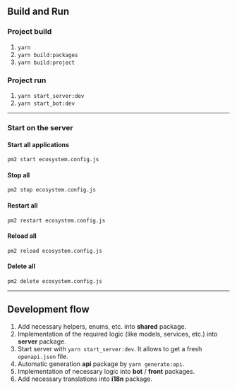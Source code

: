 ## Build and Run

### Project build
1. `yarn`
2. `yarn build:packages`
3. `yarn build:project`

### Project run
1. `yarn start_server:dev`
2. `yarn start_bot:dev`

---

### Start on the server

#### Start all applications
`pm2 start ecosystem.config.js`

#### Stop all
`pm2 stop ecosystem.config.js`

#### Restart all
`pm2 restart ecosystem.config.js`

#### Reload all
`pm2 reload ecosystem.config.js`

#### Delete all
`pm2 delete ecosystem.config.js`

---
## Development flow

1. Add necessary helpers, enums, etc. into **shared** package.
2. Implementation of the required logic (like models, services, etc.) into **server** package.
3. Start server with `yarn start_server:dev`. It allows to get a fresh `openapi.json` file.
4. Automatic generation **api** package by `yarn generate:api`.
5. Implementation of necessary logic into **bot** / **front** packages.
6. Add necessary translations into **i18n** package.